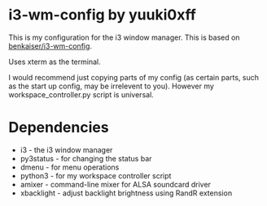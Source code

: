 # i3-wm-config by yuuki0xff

This is my configuration for the i3 window manager. This is based on [benkaiser/i3-wm-config](https://github.com/benkaiser/i3-wm-config).  

Uses xterm as the terminal.  

I would recommend just copying parts of my config (as certain parts, such as the start up config, may be irrelevent to you). However my workspace_controller.py script is universal.  

# Dependencies

- i3 - the i3 window manager
- py3status - for changing the status bar
- dmenu - for menu operations
- python3 - for my workspace controller script
- amixer - command-line mixer for ALSA soundcard driver
- xbacklight - adjust backlight brightness using RandR extension

